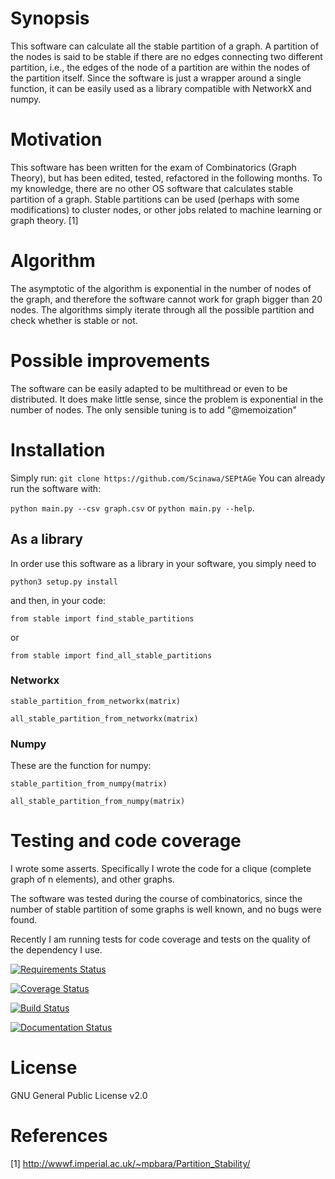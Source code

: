 # Synopsis

This software can calculate all the stable partition of a graph. A partition 
of the nodes is said to be stable if there are no edges connecting two different partition, i.e., the edges of the node of a partition are within the nodes of the partition itself. 
Since the software is just a wrapper around a single function, it can be 
easily used as a library compatible with NetworkX and numpy.


# Motivation

This software has been written for the exam of Combinatorics (Graph Theory), 
but has been edited, tested, refactored in the following months. To my 
knowledge, there are no other OS software that calculates stable partition of
 a graph. Stable partitions can be used (perhaps with some modifications) to 
 cluster nodes, or other jobs related to machine learning or graph theory. [1]

# Algorithm

The asymptotic of the algorithm is exponential in the number of nodes of the 
graph, and therefore the software cannot work for graph bigger than 20 nodes.
The algorithms simply iterate through all the possible partition and check 
whether is stable or not.

# Possible improvements

The software can be easily adapted to be multithread or even to be distributed.
It does make little sense, since the problem is exponential in the number of 
nodes. The only sensible tuning is to add "@memoization"

# Installation
Simply run:
`git clone https://github.com/Scinawa/SEPtAGe`
You can already run the software with:

`python main.py --csv graph.csv`
or
`python main.py --help`.

## As a library
 
In order use this software as a library in your software, you simply need to 

`python3 setup.py install`

and then, in your code:

`from stable import find_stable_partitions`

or

`from stable import find_all_stable_partitions`

### Networkx

`stable_partition_from_networkx(matrix)`

`all_stable_partition_from_networkx(matrix)`

### Numpy
These are the function for numpy:

`stable_partition_from_numpy(matrix)`

`all_stable_partition_from_numpy(matrix)`

# Testing and code coverage

I wrote some asserts. Specifically I wrote the code for a clique (complete 
graph of n elements), and other graphs.

The software was tested during the course of combinatorics, since the number 
of stable partition of some graphs is well known, and no bugs were found. 

Recently I am running tests for code coverage and tests on the quality of the dependency I use.

[![Requirements Status](https://requires.io/github/Scinawa/stablepartitions/requirements.svg?branch=master)](https://requires.io/github/Scinawa/stablepartitions/requirements/?branch=master)

[![Coverage Status](https://coveralls.io/repos/github/Scinawa/stablepartitions/badge.svg?branch=master)](https://coveralls.io/github/Scinawa/stablepartitions?branch=master)

[![Build Status](https://drone.io/github.com/Scinawa/stablepartitions/status.png)](https://drone.io/github.com/Scinawa/stablepartitions/latest)

[![Documentation Status](https://readthedocs.org/projects/stablepartitions/badge/?version=latest)](http://stablepartitions.readthedocs.org/en/latest/?badge=latest)

# License

GNU General Public License v2.0


# References

[1] http://wwwf.imperial.ac.uk/~mpbara/Partition_Stability/
